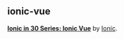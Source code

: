 ## ionic-vue
[**Ionic in 30 Series: Ionic Vue**](https://www.youtube.com/watch?v=mJsxhUnP0Qc)
by [Ionic](https://www.youtube.com/@IonicFramework).
